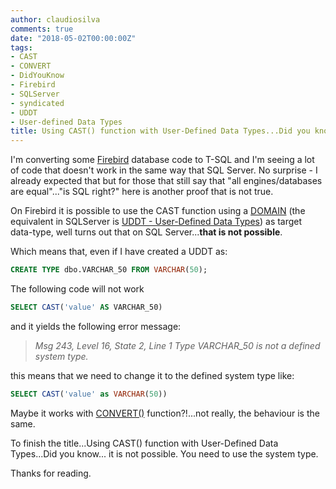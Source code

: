 ```yaml
---
author: claudiosilva
comments: true
date: "2018-05-02T00:00:00Z"
tags:
- CAST
- CONVERT
- DidYouKnow
- Firebird
- SQLServer
- syndicated
- UDDT
- User-defined Data Types
title: Using CAST() function with User-Defined Data Types...Did you know...
---
```

I'm converting some <a href="https://www.firebirdsql.org" rel="noopener" target="_blank">Firebird</a> database code to T-SQL and I'm seeing a lot of code that doesn't work in the same way that SQL Server.
No surprise - I already expected that but for those that still say that "all engines/databases are equal"..."is SQL right?" here is another proof that is not true.

On Firebird it is possible to use the CAST function using a <a href="https://firebirdsql.org/file/documentation/reference_manuals/fblangref25-en/html/fblangref25-ddl-domn.html">DOMAIN</a> (the equivalent in SQLServer is <a href="https://docs.microsoft.com/en-us/dotnet/visual-basic/language-reference/data-types/user-defined-data-type">UDDT - User-Defined Data Types</a>) as target data-type, well turns out that on SQL Server...<b>that is not possible</b>.

Which means that, even if I have created a UDDT as:
``` sql
CREATE TYPE dbo.VARCHAR_50 FROM VARCHAR(50);
```

The following code will not work
``` sql
SELECT CAST('value' AS VARCHAR_50)
```

and it yields the following error message:

<blockquote><i>Msg 243, Level 16, State 2, Line 1</i>
<i>Type VARCHAR_50 is not a defined system type.</i></blockquote>

this means that we need to change it to the defined system type like:
``` sql
SELECT CAST('value' as VARCHAR(50))
```

Maybe it works with <a href="https://docs.microsoft.com/en-us/sql/t-sql/functions/cast-and-convert-transact-sql?view=sql-server-2017">CONVERT()</a> function?!...not really, the behaviour is the same.

To finish the title...Using CAST() function with User-Defined Data Types...Did you know... it is not possible. You need to use the system type.

Thanks for reading.
